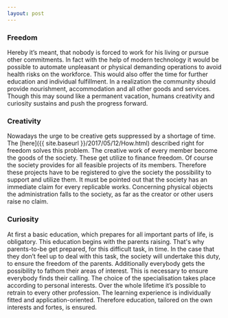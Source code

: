 ```yaml
---
layout: post
---
```


### Freedom
Hereby it’s meant, that nobody is forced to work for his living or pursue other commitments. In fact with the help of modern technology it would be possible to automate unpleasant or physical demanding operations to avoid health risks on the workforce. This would also offer the time for further education and individual fulfillment.
In a realization the community should provide nourishment, accommodation and all other goods and services.
Though this may sound like a permanent vacation, humans creativity and curiosity sustains and push the progress forward.

### Creativity
Nowadays the urge to be creative gets suppressed by a shortage of time. The [here]({{ site.baseurl }}/2017/05/12/How.html) described right for freedom solves this problem.
The creative work of every member become the goods of the society. These get utilize to finance freedom.
Of course the society provides for all feasible projects of its members. Therefore these projects have to be registered to give the society the possibility to support and utilize them.
It must be pointed out that the society has an immediate claim for every replicable works. Concerning physical objects the administration falls to the society, as far as the creator or other users raise no claim.

### Curiosity
At first a basic education, which prepares for all important parts of life, is obligatory. This education begins with the parents raising. That's why parents-to-be get prepared, for this difficult task, in time. In the case that they don’t feel up  to deal with this task, the society will undertake this duty, to ensure the freedom of the parents.
Additionally everybody gets the possibility to fathom their areas of interest. This is necessary to ensure everybody finds their calling.
The choice of the specialisation takes place according to personal interests. Over the whole lifetime it’s possible to retrain to every other profession.
The learning experience is individually fitted and application-oriented. Therefore education, tailored on the own interests and fortes, is ensured.
